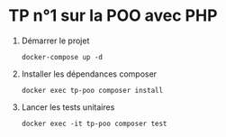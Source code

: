 # TP n°1 sur la POO avec PHP

1. Démarrer le projet 

    ```
    docker-compose up -d
    ```

2. Installer les dépendances composer

    ```
    docker exec tp-poo composer install
    ```

3. Lancer les tests unitaires

    ```
    docker exec -it tp-poo composer test
    ```


